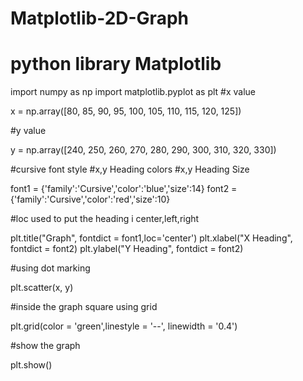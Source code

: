 # Matplotlib-2D-Graph
# python library Matplotlib
import numpy as np
import matplotlib.pyplot as plt
#x value

x = np.array([80, 85, 90, 95, 100, 105, 110, 115, 120, 125])

#y value

y = np.array([240, 250, 260, 270, 280, 290, 300, 310, 320, 330])

#cursive font style
#x,y Heading colors
#x,y Heading Size

font1 = {'family':'Cursive','color':'blue','size':14}
font2 = {'family':'Cursive','color':'red','size':10}

#loc used to put the heading i center,left,right

plt.title("Graph", fontdict = font1,loc='center')
plt.xlabel("X Heading", fontdict = font2)
plt.ylabel("Y Heading", fontdict = font2)

#using dot marking

plt.scatter(x, y)

#inside the graph square using grid

plt.grid(color = 'green',linestyle = '--', linewidth = '0.4')

#show the graph

plt.show() 
